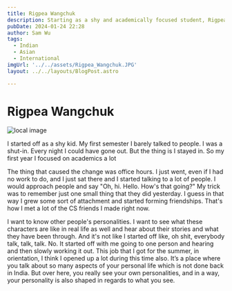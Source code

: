 ```yaml
---
title: Rigpea Wangchuk
description: Starting as a shy and academically focused student, Rigpea's transformation was sparked by attending office hours.
pubDate: 2024-01-24 22:28
author: Sam Wu
tags:
  - Indian
  - Asian
  - International
imgUrl: '../../assets/Rigpea_Wangchuk.JPG'
layout: ../../layouts/BlogPost.astro

---
```

# Rigpea Wangchuk

![local image](../../assets/Rigpea_Wangchuk.JPG)

I started off as a shy kid. My first semester I barely talked to people. I was a shut-in. Every night I could have gone out. But the thing is I stayed in. So my first year I focused on academics a lot

The thing that caused the change was office hours. I just went, even if I had no work to do, and I just sat there and I started talking to a lot of people. I would approach people and say "Oh, hi. Hello. How's that going?" My trick was to remember just one small thing that they did yesterday. I guess in that way I grew some sort of attachment and started forming friendships. That's how I met a lot of the CS friends I made right now. 

I want to know other people's personalities. I want to see what these characters are like in real life as well and hear about their stories and what they have been through. And it's not like I started off like, oh shit, everybody talk, talk, talk. No. It started off with me going to one person and hearing and then slowly working it out. This job that I got for the summer, in orientation, I think I opened up a lot during this time also. It’s a place where you talk about so many aspects of your personal life which is not done back in India. But over here, you really see your own personalities, and in a way, your personality is also shaped in regards to what you see. 

